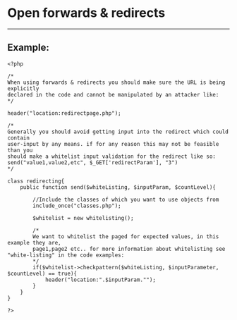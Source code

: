 # Open forwards & redirects
-------

## Example:


   	<?php

	/*
	When using forwards & redirects you should make sure the URL is being explicitly
	declared in the code and cannot be manipulated by an attacker like:
	*/

	header("location:redirectpage.php");

	/*
	Generally you should avoid getting input into the redirect which could contain
	user-input by any means. if for any reason this may not be feasible than you
	should make a whitelist input validation for the redirect like so:
	send("value1,value2,etc", $_GET['redirectParam'], "3")
	*/

	class redirecting{
		public function send($whiteListing, $inputParam, $countLevel){

			//Include the classes of which you want to use objects from
			include_once("classes.php");

			$whitelist = new whitelisting();

			/*
			We want to whitelist the paged for expected values, in this example they are,
			page1,page2 etc.. for more information about whitelisting see "white-listing" in the code examples:
			*/
			if($whitelist->checkpattern($whiteListing, $inputParameter, $countLevel) == true){
				header("location:".$inputParam."");
			}			
		}
	}

    ?>
